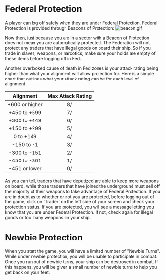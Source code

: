 <!-- TITLE: Protection -->
<!-- SUBTITLE: A quick summary of Protection -->

# Federal Protection
A player can log off safely when they are under Federal Protection. Federal Protection is provided through Beacons of Protection: <img src="http://www.smrealms.de/images/beacon.gif" alt="beacon.gif">

Now then, just because you are in a sector with a Beacon of Protection does not mean you are automatically protected. The Federation will not protect any traders that have illegal goods on board their ship. So if you trade in slaves, weapons, or narcotics, make sure your holds are empty of these items before logging off in Fed.

Another overlooked cause of death in Fed zones is your attack rating being higher than what your alignment will allow protection for. Here is a simple chart that outlines what your attack rating can be for each level of alignment.

| Alignment  | Max Attack Rating  |
|:---:|:---:|
| +600 or higher  | 8/  |
| +450 to +599  |  7/  |
| +300 to +449  | 6/ |
| +150 to +299 | 5/ |
| 0 to +149  | 4/  |
|  -150 to -1 |  3/ |
| -300 to -151  |  2/ |
|  -450 to -301  |  1/ |
|  -451 or lower |  0/ |

As you can tell, traders that have deputized are able to keep more weapons on board, while those traders that have joined the underground must sell off the majority of their weapons to take advantage of Federal Protection. If you are in doubt as to whether or not you are protected, before logging out of the game, click on 'Trader' on the left side of your screen and check your protection status. If you are protected, you will see a message letting you know that you are under Federal Protection. If not, check again for illegal goods or too many weapons on your ship.

# Newbie Protection
When you start the game, you will have a limited number of "Newbie Turns". While under newbie protection, you will be unable to participate in combat. Once you run out of newbie turns, your ship can be destroyed in combat. If this happens, you will be given a small number of newbie turns to help you get back on your feet.